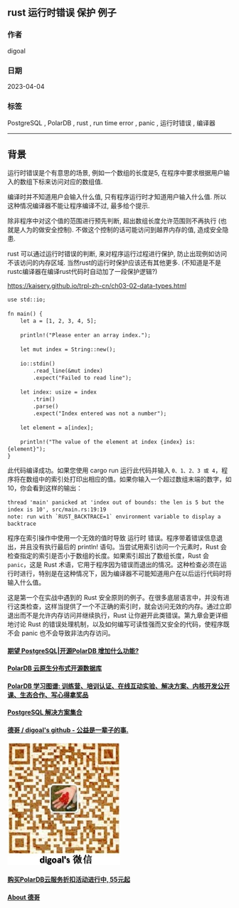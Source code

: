 ## rust 运行时错误 保护 例子     
    
### 作者    
digoal    
    
### 日期    
2023-04-04    
    
### 标签    
PostgreSQL , PolarDB , rust , run time error , panic , 运行时错误 , 编译器       
    
----    
    
## 背景    
运行时错误是个有意思的场景, 例如一个数组的长度是5, 在程序中要求根据用户输入的数组下标来访问对应的数组值.   
  
编译时并不知道用户会输入什么值, 只有程序运行时才知道用户输入什么值.  所以这种情况编译器不能让程序编译不过, 最多给个提示.    
  
除非程序中对这个值的范围进行预先判断, 超出数组长度允许范围则不再执行 (也就是人为的做安全控制). 不做这个控制的话可能访问到越界内存的值, 造成安全隐患.   
  
rust 可以通过运行时错误的判断, 来对程序运行过程进行保护, 防止出现例如访问不该访问的内存区域. 当然rust的运行时保护应该还有其他更多.  (不知道是不是rustc编译器在编译rust代码时自动加了一段保护逻辑?)    
  
  
https://kaisery.github.io/trpl-zh-cn/ch03-02-data-types.html  
  
```  
use std::io;  
  
fn main() {  
    let a = [1, 2, 3, 4, 5];  
  
    println!("Please enter an array index.");  
  
    let mut index = String::new();  
  
    io::stdin()  
        .read_line(&mut index)  
        .expect("Failed to read line");  
  
    let index: usize = index  
        .trim()  
        .parse()  
        .expect("Index entered was not a number");  
  
    let element = a[index];  
  
    println!("The value of the element at index {index} is: {element}");  
}  
```  
  
此代码编译成功。如果您使用 cargo run 运行此代码并输入 `0、1、2、3 或 4`，程序将在数组中的索引处打印出相应的值。如果你输入一个超过数组末端的数字，如 10，你会看到这样的输出：  
  
```  
thread 'main' panicked at 'index out of bounds: the len is 5 but the index is 10', src/main.rs:19:19  
note: run with `RUST_BACKTRACE=1` environment variable to display a backtrace  
```  
  
程序在索引操作中使用一个无效的值时导致 运行时 错误。程序带着错误信息退出，并且没有执行最后的 println! 语句。当尝试用索引访问一个元素时，Rust 会检查指定的索引是否小于数组的长度。如果索引超出了数组长度，Rust 会 `panic`，这是 Rust 术语，它用于程序因为错误而退出的情况。这种检查必须在运行时进行，特别是在这种情况下，因为编译器不可能知道用户在以后运行代码时将输入什么值。  
  
这是第一个在实战中遇到的 Rust 安全原则的例子。在很多底层语言中，并没有进行这类检查，这样当提供了一个不正确的索引时，就会访问无效的内存。通过立即退出而不是允许内存访问并继续执行，Rust 让你避开此类错误。第九章会更详细地讨论 Rust 的错误处理机制，以及如何编写可读性强而又安全的代码，使程序既不会 panic 也不会导致非法内存访问。  
  
  
#### [期望 PostgreSQL|开源PolarDB 增加什么功能?](https://github.com/digoal/blog/issues/76 "269ac3d1c492e938c0191101c7238216")
  
  
#### [PolarDB 云原生分布式开源数据库](https://github.com/ApsaraDB "57258f76c37864c6e6d23383d05714ea")
  
  
#### [PolarDB 学习图谱: 训练营、培训认证、在线互动实验、解决方案、内核开发公开课、生态合作、写心得拿奖品](https://www.aliyun.com/database/openpolardb/activity "8642f60e04ed0c814bf9cb9677976bd4")
  
  
#### [PostgreSQL 解决方案集合](../201706/20170601_02.md "40cff096e9ed7122c512b35d8561d9c8")
  
  
#### [德哥 / digoal's github - 公益是一辈子的事.](https://github.com/digoal/blog/blob/master/README.md "22709685feb7cab07d30f30387f0a9ae")
  
  
![digoal's wechat](../pic/digoal_weixin.jpg "f7ad92eeba24523fd47a6e1a0e691b59")
  
  
#### [购买PolarDB云服务折扣活动进行中, 55元起](https://www.aliyun.com/activity/new/polardb-yunparter?userCode=bsb3t4al "e0495c413bedacabb75ff1e880be465a")
  
  
#### [About 德哥](https://github.com/digoal/blog/blob/master/me/readme.md "a37735981e7704886ffd590565582dd0")
  
